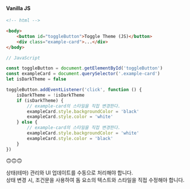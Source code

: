 #### Vanilla JS

```html
<!-- html -->

<body>
    <button id="toggleButton">Toggle Theme (JS)</button>
    <div class="example-card">...</div>
</body>
```

```js
// JavaScript

const toggleButton = document.getElementById('toggleButton')
const exampleCard = document.querySelector('.example-card')
let isDarkTheme = false

toggleButton.addEventListener('click', function () {
    isDarkTheme = !isDarkTheme
    if (isDarkTheme) {
        // example-card의 스타일을 직접 변경한다.
        exampleCard.style.backgroundColor = 'black'
        exampleCard.style.color = 'white'
    } else {
        // example-card의 스타일을 직접 변경한다.
        exampleCard.style.backgroundColor = 'white'
        exampleCard.style.color = 'black'
    }
})
```

🙃🙃🙃

상태(테마) 관리와 UI 업데이트를 수동으로 처리해야 합니다.  
상태 변경 시, 조건문을 사용하여 돔 요소의 텍스트와 스타일을 직접 수정해야 합니다.
